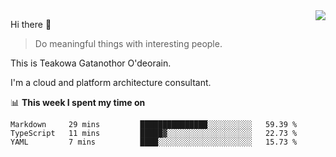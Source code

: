 <img align="right" src="https://github-readme-stats.vercel.app/api?username=Teakowa&show_icons=true&icon_color=2f80ed&text_color=718096&bg_color=ffffff&hide_title=true" />

Hi there 👋

> Do meaningful things with interesting people.

This is Teakowa Gatanothor O'deorain.

I'm a cloud and platform architecture consultant.

📊 **This week I spent my time on**
<!--START_SECTION:waka-->
```text
Markdown     29 mins         ███████████████░░░░░░░░░░   59.39 % 
TypeScript   11 mins         █████▓░░░░░░░░░░░░░░░░░░░   22.73 % 
YAML         7 mins          ████░░░░░░░░░░░░░░░░░░░░░   15.73 % 
```
<!--END_SECTION:waka-->
